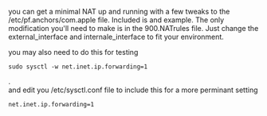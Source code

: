 you can get a minimal NAT up and running with a few tweaks to the /etc/pf.anchors/com.apple file.  Included is and example.  The only modification you'll need to make is in the 900.NATrules file.  Just change the external_interface and internale_interface to fit your environment.

you may also need to do this for testing 

	sudo sysctl -w net.inet.ip.forwarding=1 

.  
and edit you /etc/sysctl.conf file to include this for a more perminant setting

	net.inet.ip.forwarding=1
